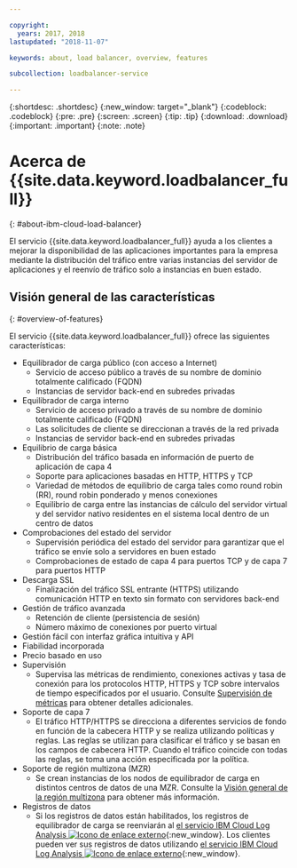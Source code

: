 ```yaml
---

copyright:
  years: 2017, 2018
lastupdated: "2018-11-07"

keywords: about, load balancer, overview, features

subcollection: loadbalancer-service

---
```


{:shortdesc: .shortdesc}
{:new_window: target="_blank"}
{:codeblock: .codeblock}
{:pre: .pre}
{:screen: .screen}
{:tip: .tip}
{:download: .download}
{:important: .important}
{:note: .note}

# Acerca de {{site.data.keyword.loadbalancer_full}}
{: #about-ibm-cloud-load-balancer}

El servicio {{site.data.keyword.loadbalancer_full}} ayuda a los clientes a mejorar la disponibilidad de las aplicaciones importantes para la empresa mediante la distribución del tráfico entre varias instancias del servidor de aplicaciones y el reenvío de tráfico solo a instancias en buen estado.

## Visión general de las características
{: #overview-of-features}

El servicio {{site.data.keyword.loadbalancer_full}} ofrece las siguientes características:

* Equilibrador de carga público (con acceso a Internet)
	* Servicio de acceso público a través de su nombre de dominio totalmente calificado (FQDN)
	* Instancias de servidor back-end en subredes privadas
* Equilibrador de carga interno
	* Servicio de acceso privado a través de su nombre de dominio totalmente calificado (FQDN)
	* Las solicitudes de cliente se direccionan a través de la red privada
	* Instancias de servidor back-end en subredes privadas
* Equilibrio de carga básica
	* Distribución del tráfico basada en información de puerto de aplicación de capa 4
	* Soporte para aplicaciones basadas en HTTP, HTTPS y TCP
	* Variedad de métodos de equilibrio de carga tales como round robin (RR), round robin ponderado y menos conexiones
	* Equilibrio de carga entre las instancias de cálculo del servidor virtual y del servidor nativo residentes en el sistema local dentro de un centro de datos
* Comprobaciones del estado del servidor
	* Supervisión periódica del estado del servidor para garantizar que el tráfico se envíe solo a servidores en buen estado
	* Comprobaciones de estado de capa 4 para puertos TCP y de capa 7 para puertos HTTP
* Descarga SSL
	* Finalización del tráfico SSL entrante (HTTPS) utilizando comunicación HTTP en texto sin formato con servidores back-end
* Gestión de tráfico avanzada
	* Retención de cliente (persistencia de sesión)
	* Número máximo de conexiones por puerto virtual
* Gestión fácil con interfaz gráfica intuitiva y API
* Fiabilidad incorporada
* Precio basado en uso
* Supervisión
    * Supervisa las métricas de rendimiento, conexiones activas y tasa de conexión para los protocolos HTTP, HTTPS y TCP sobre intervalos de tiempo especificados por el usuario. Consulte [Supervisión de métricas](/docs/infrastructure/loadbalancer-service?topic=loadbalancer-service-monitoring-metrics-with-ibm-cloud-load-balancer) para obtener detalles adicionales.
* Soporte de capa 7
    * El tráfico HTTP/HTTPS se direcciona a diferentes servicios de fondo en función de la cabecera HTTP y se realiza utilizando políticas y reglas. Las reglas se utilizan para clasificar el tráfico y se basan en los campos de cabecera HTTP. Cuando el tráfico coincide con todas las reglas, se toma una acción especificada por la política.
* Soporte de región multizona (MZR)
    * Se crean instancias de los nodos de equilibrador de carga en distintos centros de datos de una MZR. Consulte la [Visión general de la región multizona](/docs/infrastructure/loadbalancer-service?topic=loadbalancer-service-multi-zone-region-mzr-overview) para obtener más información.
* Registros de datos
    * Si los registros de datos están habilitados, los registros de equilibrador de carga se reenviarán al [el servicio IBM Cloud Log Analysis ![Icono de enlace externo](../../icons/launch-glyph.svg "Icono de enlace externo")](https://console.bluemix.net/catalog/services/log-analysis){:new_window}. Los clientes pueden ver sus registros de datos utilizando [el servicio IBM Cloud Log Analysis ![Icono de enlace externo](../../icons/launch-glyph.svg "Icono de enlace externo")](https://console.bluemix.net/catalog/services/log-analysis){:new_window}.
